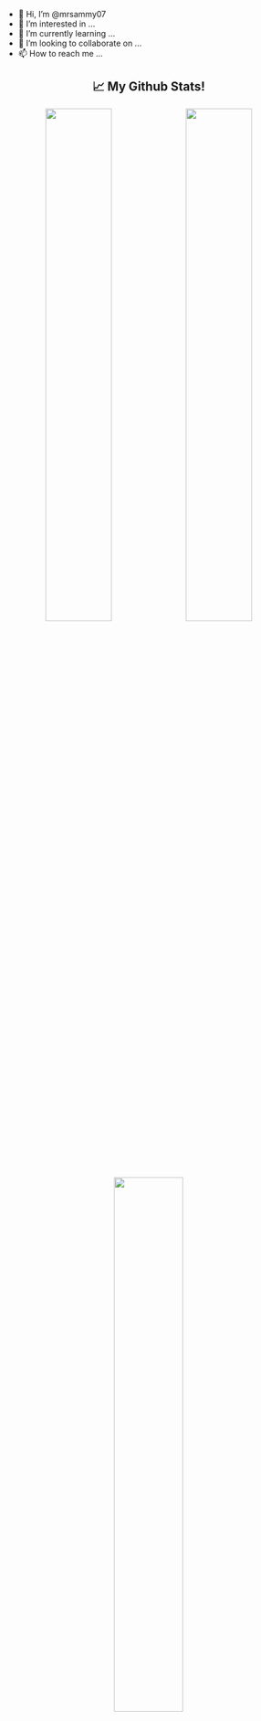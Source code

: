 - 👋 Hi, I’m @mrsammy07
- 👀 I’m interested in ...
- 🌱 I’m currently learning ...
- 💞️ I’m looking to collaborate on ...
- 📫 How to reach me ...

<!---
mrsammy07/mrsammy07 is a ✨ special ✨ repository because its `README.md` (this file) appears on your GitHub profile.
You can click the Preview link to take a look at your changes.
--->


<h2 align="center">📈 My Github Stats! </h2>

<div align="center">
    <img src="https://github-readme-streak-stats.herokuapp.com?user=CallMeShaKa&theme=highcontrast&fire=DD5523&ring=E1397B&sideLabels=65FDF6&currStreakLabel=F9D659&&background=141320" width="48%" />
    <img src="https://bad-apple-github-readme.vercel.app/api?show_bg=1&username=callmeshaka&show_icons=true&theme=radical" width="48%" />
</div>  
<div align="center">
    <img src="https://github-readme-stats.vercel.app/api/top-langs/?username=mrsammy07&hide=dockerfile&theme=radical" alt="" srcset="" align="center" width="49%">
</div>  


<br>
<br>
